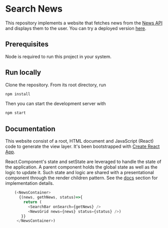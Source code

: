 # Search News

This repository implements a website that fetches news from the [News API](https://newsapi.org/) and displays them to the user. You can try a deployed version [here](https://modest-babbage-f6eb2c.netlify.com/).

## Prerequisites

Node is required to run this project in your system.

## Run locally

Clone the repository. From its root directory, run

```sh
npm install
```

Then you can start the development server with

```sh
npm start
```

## Documentation

This website consist of a root, HTML document and JavaScript (React) code to generate the view layer. It's been bootstrapped with [Create React App](https://github.com/facebook/create-react-app).

React.Component's state and setState are leveraged to handle the state of the application. A parent component holds the global state as well as the logic to update it. Such state and logic are shared with a presentational component through the render children pattern. See the [docs](https://github.com/luisrevillam/search-news/tree/component-state/docs) section for implementation details.

```javascript
    (<NewsContainer>
      {(news, gethNews, status)=>{
        return (
          <SearchBar onSearch={getNews} />
          <NewsGrid news={news} status={status} />)
       }}
     </NewsContainer>)
```
